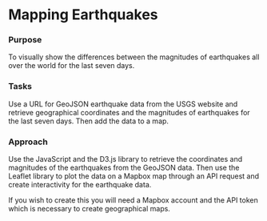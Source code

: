# Mapping Earthquakes

### Purpose
To visually show the differences between the magnitudes of earthquakes all over the world for the last seven days.

### Tasks
Use a URL for GeoJSON earthquake data from the USGS website and retrieve geographical coordinates and the magnitudes of earthquakes for the last seven days. Then add the data to a map.

### Approach
Use the JavaScript and the D3.js library to retrieve the coordinates and magnitudes of the earthquakes from the GeoJSON data. Then use the Leaflet library to plot the data on a Mapbox map through an API request and create interactivity for the earthquake data.

If you wish to create this you will need a Mapbox account and the API token which is necessary to create geographical maps.
